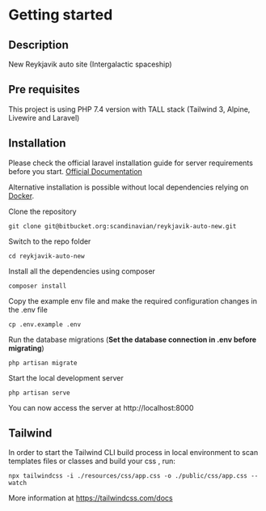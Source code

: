 # Getting started

## Description
New Reykjavik auto site (Intergalactic spaceship)

## Pre requisites
This project is using PHP 7.4 version with TALL stack (Tailwind 3, Alpine, Livewire and Laravel)

## Installation

Please check the official laravel installation guide for server requirements before you start. [Official Documentation](https://laravel.com/docs/8.x/installation)

Alternative installation is possible without local dependencies relying on [Docker](#docker). 

Clone the repository

    git clone git@bitbucket.org:scandinavian/reykjavik-auto-new.git

Switch to the repo folder

    cd reykjavik-auto-new

Install all the dependencies using composer

    composer install

Copy the example env file and make the required configuration changes in the .env file

    cp .env.example .env

Run the database migrations (**Set the database connection in .env before migrating**)

    php artisan migrate

Start the local development server

    php artisan serve

You can now access the server at http://localhost:8000

## Tailwind

In order to start the Tailwind CLI build process in local environment to scan templates files or classes and build your css , run: 

    npx tailwindcss -i ./resources/css/app.css -o ./public/css/app.css --watch

More information at https://tailwindcss.com/docs